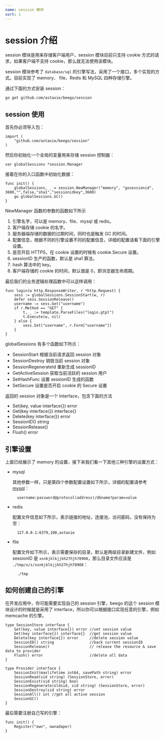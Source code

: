 ```yaml
---
name: session 模块
sort: 1
---
```


# session 介绍

session 模块是用来存储客户端用户，session 模块目前只支持 cookie 方式的请求，如果客户端不支持 cookie，那么就无法使用该模块。

session 模块参考了 `database/sql` 的引擎写法，采用了一个接口，多个实现的方式。目前实现了 memory、 file、Redis 和 MySQL 四种存储引擎。

通过下面的方式安装 session：

	go get github.com/astaxie/beego/session

## session 使用

首先你必须导入包：

	import (
		"github.com/astaxie/beego/session"
	)

然后你初始化一个全局的变量用来存储 session 控制器：

	var globalSessions *session.Manager
	
接着在你的入口函数中初始化数据：

	func init() {
		globalSessions, _ = session.NewManager("memory", "gosessionid", 3600,"",false,"sha1","sessionidkey",3600)
		go globalSessions.GC()
	}
			
NewManager 函数的参数的函数如下所示

1. 引擎名字，可以是 memory、file、mysql 或 redis。
2. 客户端存储 cookie 的名字。
3. 服务器端存储的数据的过期时间，同时也是触发 GC 的时间。
4. 配置信息，根据不同的引擎设置不同的配置信息，详细的配置请看下面的引擎设置。
5. 是否开启 HTTPS，在 cookie 设置的时候有 cookie.Secure 设置。
6. sessionID 生产的函数，默认是 sha1 算法。
7. hash 算法中的 key。
8. 客户端存储的 cookie 的时间，默认值是 0，即浏览器生命周期。

最后我们的业务逻辑处理函数中可以这样调用：

	func login(w http.ResponseWriter, r *http.Request) {
		sess := globalSessions.SessionStart(w, r)
		defer sess.SessionRelease()
		username := sess.Get("username")
		if r.Method == "GET" {
			t, _ := template.ParseFiles("login.gtpl")
			t.Execute(w, nil)
		} else {
			sess.Set("username", r.Form["username"])
		}
	}

globalSessions 有多个函数如下所示：

- SessionStart 根据当前请求返回 session 对象
- SessionDestroy 销毁当前 session 对象
- SessionRegenerateId 重新生成 sessionID
- GetActiveSession 获取当前活跃的 session 用户
- SetHashFunc 设置 sessionID 生成的函数
- SetSecure 设置是否开启 cookie 的 Secure 设置

返回的 session 对象是一个 Interface，包含下面的方法

* Set(key, value interface{}) error 
* Get(key interface{}) interface{}  
* Delete(key interface{}) error     
* SessionID() string                
* SessionRelease()                  
* Flush() error

## 引擎设置

上面已经展示了 memory 的设置，接下来我们看一下其他三种引擎的设置方式：

- mysql

	其他参数一样，只是第四个参数配置设置如下所示，详细的配置请参考 [mysql](https://github.com/go-sql-driver/mysql#dsn-data-source-name)：
	
		username:password@protocol(address)/dbname?param=value
		
- redis

	配置文件信息如下所示，表示链接的地址，连接池，访问密码，没有保持为空：
	
		127.0.0.1:6379,100,astaxie
		
- file

	配置文件如下所示，表示需要保存的目录，默认是两级目录新建文件，例如 sessionID 是 `xsnkjklkjjkh27hjh78908`，那么目录文件应该是 `./tmp/x/s/xsnkjklkjjkh27hjh78908`：
	
		./tmp

## 如何创建自己的引擎

在开发应用中，你可能需要实现自己的 session 引擎，beego 的这个 session 模块设计的时候就是采用了 interface，所以你可以根据接口实现任意的引擎，例如 memcache 的引擎。

	type SessionStore interface {
		Set(key, value interface{}) error //set session value
		Get(key interface{}) interface{}  //get session value
		Delete(key interface{}) error     //delete session value
		SessionID() string                //back current sessionID
		SessionRelease()                  // release the resource & save data to provider
		Flush() error                     //delete all data
	}
	
	type Provider interface {
		SessionInit(maxlifetime int64, savePath string) error
		SessionRead(sid string) (SessionStore, error)
		SessionExist(sid string) bool
		SessionRegenerate(oldsid, sid string) (SessionStore, error)
		SessionDestroy(sid string) error
		SessionAll() int //get all active session
		SessionGC()
	}	

最后需要注册自己写的引擎：

	func init() {
		Register("own", ownadaper)
	}
						